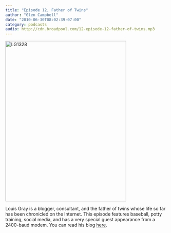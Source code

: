 ```yaml
---
title: "Episode 12, Father of Twins"
author: "Glen Campbell"
date: "2010-06-30T08:02:39-07:00"
category: podcasts
audio: http://cdn.broadpool.com/12-episode-12-father-of-twins.mp3
---
```


<a href="http://www.flickr.com/photos/gecampbell/8585814671/" title="LG1328 by gecampbell, on Flickr"><img src="http://farm9.staticflickr.com/8386/8585814671_41f6876dfd.jpg" width="376" height="500" alt="LG1328"></a>

Louis Gray is a blogger, consultant, and the father of twins whose life so far has been chronicled on the Internet. This episode features baseball, potty training, social media, and has a very special guest appearance from a 2400-baud modem. You can read his blog [here](http://louisgray.com/).

